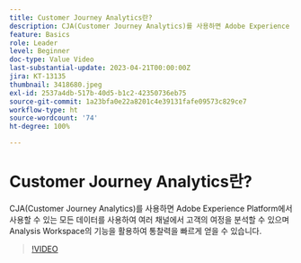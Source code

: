 ```yaml
---
title: Customer Journey Analytics란?
description: CJA(Customer Journey Analytics)를 사용하면 Adobe Experience Platform에서 사용할 수 있는 모든 데이터를 사용하여 여러 채널에서 고객의 여정을 분석할 수 있으며 Analysis Workspace의 기능을 활용하여 통찰력을 빠르게 얻을 수 있습니다.
feature: Basics
role: Leader
level: Beginner
doc-type: Value Video
last-substantial-update: 2023-04-21T00:00:00Z
jira: KT-13135
thumbnail: 3418680.jpeg
exl-id: 2537a4db-517b-40d5-b1c2-42350736eb75
source-git-commit: 1a23bfa0e22a8201c4e39131fafe09573c829ce7
workflow-type: ht
source-wordcount: '74'
ht-degree: 100%

---
```


# Customer Journey Analytics란?

CJA(Customer Journey Analytics)를 사용하면 Adobe Experience Platform에서 사용할 수 있는 모든 데이터를 사용하여 여러 채널에서 고객의 여정을 분석할 수 있으며 Analysis Workspace의 기능을 활용하여 통찰력을 빠르게 얻을 수 있습니다.

>[!VIDEO](https://video.tv.adobe.com/v/3418680/?quality=12&learn=on)
